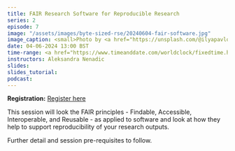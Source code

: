 ```yaml
---
title: FAIR Research Software for Reproducible Research
series: 2
episode: 7
image: "/assets/images/byte-sized-rse/20240604-fair-software.jpg"
image_caption: <small>Photo by <a href="https://unsplash.com/@ilyapavlov">Ilya Pavlov</a> on <a href="https://unsplash.com/photos/monitor-showing-java-programming-OqtafYT5kTw">Unsplash</a></small>
date: 04-06-2024 13:00 BST
time-range: <a href="https://www.timeanddate.com/worldclock/fixedtime.html?msg=Byte-sized+RSE+Session+7+-+FAIR+Research+Software+for+Reproducible+Research&iso=20240604T13&p1=136&ah=1&am=30" target="_blank" rel="noopener noreferrer">13:00-14:30 BST (UTC+1)</a>
instructors: Aleksandra Nenadic
slides: 
slides_tutorial: 
podcast: 
---
```


<strong>Registration:</strong> <a href="https://forms.gle/HpQxEFqsNRn79KwC9"
target="_blank" rel="noopener noreferrer">Register here</a>

This session will look the FAIR principles - Findable, Accessible,
Interoperable, and Reusable - as applied to software and look at how they help
to support reproducibility of your research outputs.

Further detail and session pre-requisites to follow.
